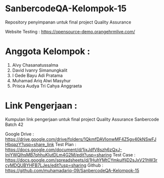 # SanbercodeQA-Kelompok-15
Repository penyimpanan untuk final project Quality Assurance

Website Testing : <https://opensource-demo.orangehrmlive.com/>

# Anggota Kelompok :

1. Alvy Chasanatussalma
2. David Ivanry Simanungkalit
3. I Gede Bayu Adi Pratama
4. Muhamad Ariq Alwi Masyhur
5. Prisca Audya Tri Cahya Anggraeta


# Link Pengerjaan :
Kumpulan link pengerjaan untuk final project Quality Assurance Sanbercode Batch 42

Google Drive : <https://drive.google.com/drive/folders/1QkmfDAVIonwMF4Z5gv40kNSwFJHbqazY?usp=share_link>
Test Plan : <https://docs.google.com/document/d/1jxJdfV8szh6zQxJ-InjYWQIhsMB7qhhuKIutDLm4G2M/edit?usp=sharing>
Test Case : <https://docs.google.com/spreadsheets/d/1HuhYMtCYmkulfljD2sJxV21hW3rcyMDQUBYHFB7LJes/edit?usp=sharing>
Github : <https://github.com/muhamadariq-09/SanbercodeQA-Kelompok-15>

